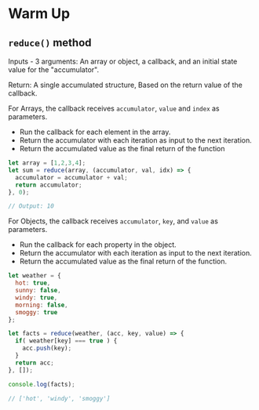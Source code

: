 # Warm Up

## `reduce()` method

Inputs - 3 arguments: An array or object, a callback, and an initial state value for the "accumulator".

Return: A single accumulated structure, Based on the return value of the callback.

For Arrays, the callback receives `accumulator`, `value` and `index` as parameters.

- Run the callback for each element in the array.
- Return the accumulator with each iteration as input to the next iteration.
- Return the accumulated value as the final return of the function

```javascript
let array = [1,2,3,4];
let sum = reduce(array, (accumulator, val, idx) => {
  accumulator = accumulator + val;
  return accumulator;
}, 0);

// Output: 10
```

For Objects, the callback receives `accumulator`, `key`, and `value` as parameters.

- Run the callback for each property in the object.
- Return the accumulator with each iteration as input to the next iteration.
- Return the accumulated value as the final return of the function.

```javascript
let weather = {
  hot: true,
  sunny: false,
  windy: true,
  morning: false,
  smoggy: true
};

let facts = reduce(weather, (acc, key, value) => {
  if( weather[key] === true ) {
    acc.push(key);
  }
  return acc;
}, []);

console.log(facts);

// ['hot', 'windy', 'smoggy']
```
